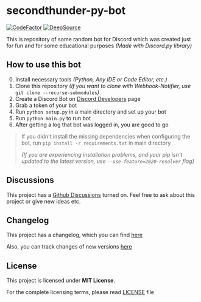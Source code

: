 # secondthunder-py-bot

[![CodeFactor](https://www.codefactor.io/repository/github/secondthunder/secondthunder-py-bot/badge/master)](https://www.codefactor.io/repository/github/secondthunder/secondthunder-py-bot/overview/master)
[![DeepSource](https://deepsource.io/gh/SecondThundeR/secondthunder-py-bot.svg/?label=active+issues&show_trend=true)](https://deepsource.io/gh/SecondThundeR/secondthunder-py-bot/?ref=repository-badge)

This is repository of some random bot for Discord which was created just for fun and for some educational purposes *(Made with Discord.py library)*

## How to use this bot

0. Install necessary tools *(Python, Any IDE or Code Editor, etc.)*
1. Clone this repository *(If you want to clone with Webhook-Notifier, use* `git clone --recurse-submodules`*)*
2. Create a Discord Bot on [Discord Developers](https://discord.com/developers/applications) page
3. Grab a token of your bot
4. Run `python setup.py` in a main directory and set up your bot
5. Run `python main.py` to run bot
6. After getting a log that bot was logged in, you are good to go

> If you didn't install the missing dependencies when configuring the bot, run `pip install -r requirements.txt` in main directory
>
> *(If you are experiencing installation problems, and your pip isn't updated to the latest version, use `--use-feature=2020-resolver` flag)*

## Discussions

This project has a [Github Discussions](https://github.com/SecondThundeR/secondthunder-py-bot/discussions) turned on. Feel free to ask about this project or give new ideas etc.

## Changelog

This project has a changelog, which you can find [here](https://github.com/SecondThundeR/secondthunder-py-bot/blob/master/Changelog.md)

Also, you can track changes of new versions [here](https://github.com/SecondThundeR/secondthunder-py-bot/projects)

## License

This project is licensed under **MIT License**.

For the complete licensing terms, please read [LICENSE](https://github.com/SecondThundeR/secondthunder-py-bot/blob/master/LICENSE) file

